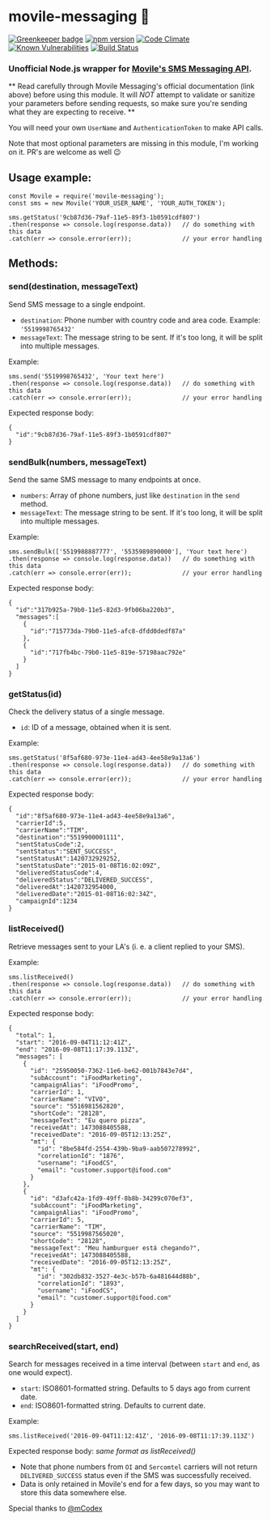 # movile-messaging 📲

[![Greenkeeper badge](https://badges.greenkeeper.io/vspedr/movile-messaging.svg)](https://greenkeeper.io/)
[![npm version](https://badge.fury.io/js/movile-messaging.svg)](https://badge.fury.io/js/movile-messaging)
[![Code Climate](https://codeclimate.com/github/vspedr/movile-messaging/badges/gpa.svg)](https://codeclimate.com/github/vspedr/movile-messaging)
[![Known Vulnerabilities](https://snyk.io/test/github/vspedr/movile-messaging/badge.svg)](https://snyk.io/test/github/vspedr/movile-messaging)
[![Build Status](https://travis-ci.org/vspedr/movile-messaging.svg?branch=master)](https://travis-ci.org/vspedr/movile-messaging)


### Unofficial Node.js wrapper for [Movile's SMS Messaging API](http://doc-messaging.movile.com/sms-v1.html).

** Read carefully through Movile Messaging's official documentation (link above) before using this module. It will *NOT* attempt to validate or sanitize your parameters before sending requests, so make sure you're sending what they are expecting to receive. **

You will need your own `UserName` and `AuthenticationToken` to make API calls.

Note that most optional parameters are missing in this module, I'm working on it. PR's are welcome as well 😉

## Usage example:
```
const Movile = require('movile-messaging');
const sms = new Movile('YOUR_USER_NAME', 'YOUR_AUTH_TOKEN');

sms.getStatus('9cb87d36-79af-11e5-89f3-1b0591cdf807')
.then(response => console.log(response.data))   // do something with this data
.catch(err => console.error(err));              // your error handling

```

## Methods:
### send(destination, messageText)
Send SMS message to a single endpoint.
* `destination`: Phone number with country code and area code. Example: `'5519998765432'`
* `messageText`: The message string to be sent. If it's too long, it will be split into multiple messages.

Example:
```
sms.send('5519998765432', 'Your text here')
.then(response => console.log(response.data))   // do something with this data
.catch(err => console.error(err));              // your error handling
```

Expected response body:
```
{
  "id":"9cb87d36-79af-11e5-89f3-1b0591cdf807"
}
```


### sendBulk(numbers, messageText)
Send the same SMS message to many endpoints at once.
* `numbers`: Array of phone numbers, just like `destination` in the `send` method.
* `messageText`: The message string to be sent. If it's too long, it will be split into multiple messages.

Example:
```
sms.sendBulk(['5519988887777', '5535989890000'], 'Your text here')
.then(response => console.log(response.data))   // do something with this data
.catch(err => console.error(err));              // your error handling
```

Expected response body:
```
{
  "id":"317b925a-79b0-11e5-82d3-9fb06ba220b3",
  "messages":[
    {
      "id":"715773da-79b0-11e5-afc8-dfdd0dedf87a"
    },
    {
      "id":"717fb4bc-79b0-11e5-819e-57198aac792e"
    }
  ]
}
```


### getStatus(id)
Check the delivery status of a single message.
* `id`: ID of a message, obtained when it is sent.

Example:
```
sms.getStatus('8f5af680-973e-11e4-ad43-4ee58e9a13a6')
.then(response => console.log(response.data))   // do something with this data
.catch(err => console.error(err));              // your error handling
```

Expected response body:
```
{
  "id":"8f5af680-973e-11e4-ad43-4ee58e9a13a6",
  "carrierId":5,
  "carrierName":"TIM",
  "destination":"5519900001111",
  "sentStatusCode":2,
  "sentStatus":"SENT_SUCCESS",
  "sentStatusAt":1420732929252,
  "sentStatusDate":"2015-01-08T16:02:09Z",
  "deliveredStatusCode":4,
  "deliveredStatus":"DELIVERED_SUCCESS",
  "deliveredAt":1420732954000,
  "deliveredDate":"2015-01-08T16:02:34Z",
  "campaignId":1234
}
```

### listReceived()
Retrieve messages sent to your LA's (i. e. a client replied to your SMS).

Example:
```
sms.listReceived()
.then(response => console.log(response.data))   // do something with this data
.catch(err => console.error(err));              // your error handling
```

Expected response body:
```
{
  "total": 1,
  "start": "2016-09-04T11:12:41Z",
  "end": "2016-09-08T11:17:39.113Z",
  "messages": [
    {
      "id": "25950050-7362-11e6-be62-001b7843e7d4",
      "subAccount": "iFoodMarketing",
      "campaignAlias": "iFoodPromo",
      "carrierId": 1,
      "carrierName": "VIVO",
      "source": "5516981562820",
      "shortCode": "28128",
      "messageText": "Eu quero pizza",
      "receivedAt": 1473088405588,
      "receivedDate": "2016-09-05T12:13:25Z",
      "mt": {
        "id": "8be584fd-2554-439b-9ba9-aab507278992",
        "correlationId": "1876",
        "username": "iFoodCS",
        "email": "customer.support@ifood.com"
      }
    },
    {
      "id": "d3afc42a-1fd9-49ff-8b8b-34299c070ef3",
      "subAccount": "iFoodMarketing",
      "campaignAlias": "iFoodPromo",
      "carrierId": 5,
      "carrierName": "TIM",
      "source": "5519987565020",
      "shortCode": "28128",
      "messageText": "Meu hamburguer está chegando?",
      "receivedAt": 1473088405588,
      "receivedDate": "2016-09-05T12:13:25Z",
      "mt": {
        "id": "302db832-3527-4e3c-b57b-6a481644d88b",
        "correlationId": "1893",
        "username": "iFoodCS",
        "email": "customer.support@ifood.com"
      }
    }
  ]
}
```

### searchReceived(start, end)
Search for messages received in a time interval (between `start` and `end`, as one would expect).
* `start`: ISO8601-formatted string. Defaults to 5 days ago from current date.
* `end`: ISO8601-formatted string. Defaults to current date.

Example:
```
sms.listReceived('2016-09-04T11:12:41Z', '2016-09-08T11:17:39.113Z')
```

Expected response body: *same format as listReceived()*


* Note that phone numbers from `OI` and `Sercomtel` carriers will not return `DELIVERED_SUCCESS` status even if the SMS was successfully received.
* Data is only retained in Movile's end for a few days, so you may want to store this data somewhere else.

Special thanks to [@mCodex](https://github.com/mCodex/)
